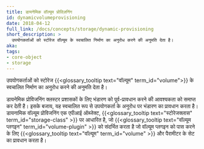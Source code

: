 ```yaml
---
title: डायनेमिक वॉल्यूम प्रोविज़निंग
id: dynamicvolumeprovisioning
date: 2018-04-12
full_link: /docs/concepts/storage/dynamic-provisioning
short_description: >
  उपयोगकर्ताओं को स्टोरेज वॉल्यूम के स्वचालित निर्माण का अनुरोध करने की अनुमति देता है।
aka: 
tags:
- core-object
- storage
---
```

 उपयोगकर्ताओं को स्टोरेज {{<glossary_tooltip text="वॉल्यूम" term_id="volume">}} के स्वचालित निर्माण का अनुरोध करने की अनुमति देता है।

<!--more--> 
डायनेमिक प्रोविजनिंग क्लस्टर प्रशासकों के लिए भंडारण को पूर्व-प्रावधान करने की आवश्यकता को समाप्त कर देती है। इसके बजाय, यह स्वचालित रूप से उपयोगकर्ता के अनुरोध पर भंडारण का प्रावधान करता है। डायनामिक वॉल्यूम प्रोविजनिंग एक एपीआई ऑब्जेक्ट, {{<glossary_tooltip text="स्टोरेजक्लास" term_id="storage-class" >}} पर आधारित है, जो {{<glossary_tooltip text="वॉल्यूम प्लगइन" term_id="volume-plugin" >}} को संदर्भित करता है जो वॉल्यूम प्लगइन को पास करने के लिए {{<glossary_tooltip text="वॉल्यूम" term_id="volume" >}} और पैरामीटर के सेट का प्रावधान करता है।